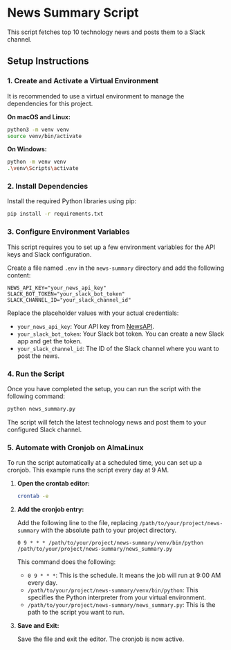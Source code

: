 # News Summary Script

This script fetches top 10 technology news and posts them to a Slack channel.

## Setup Instructions

### 1. Create and Activate a Virtual Environment

It is recommended to use a virtual environment to manage the dependencies for this project.

**On macOS and Linux:**
```bash
python3 -m venv venv
source venv/bin/activate
```

**On Windows:**
```bash
python -m venv venv
.\venv\Scripts\activate
```

### 2. Install Dependencies

Install the required Python libraries using pip:
```bash
pip install -r requirements.txt
```

### 3. Configure Environment Variables

This script requires you to set up a few environment variables for the API keys and Slack configuration.

Create a file named `.env` in the `news-summary` directory and add the following content:

```
NEWS_API_KEY="your_news_api_key"
SLACK_BOT_TOKEN="your_slack_bot_token"
SLACK_CHANNEL_ID="your_slack_channel_id"
```

Replace the placeholder values with your actual credentials:
- `your_news_api_key`: Your API key from [NewsAPI](https://newsapi.org/).
- `your_slack_bot_token`: Your Slack bot token. You can create a new Slack app and get the token.
- `your_slack_channel_id`: The ID of the Slack channel where you want to post the news.

### 4. Run the Script

Once you have completed the setup, you can run the script with the following command:
```bash
python news_summary.py
```

The script will fetch the latest technology news and post them to your configured Slack channel.

### 5. Automate with Cronjob on AlmaLinux

To run the script automatically at a scheduled time, you can set up a cronjob. This example runs the script every day at 9 AM.

1.  **Open the crontab editor:**
    ```bash
    crontab -e
    ```

2.  **Add the cronjob entry:**

    Add the following line to the file, replacing `/path/to/your/project/news-summary` with the absolute path to your project directory.

    ```
    0 9 * * * /path/to/your/project/news-summary/venv/bin/python /path/to/your/project/news-summary/news_summary.py
    ```

    This command does the following:
    - `0 9 * * *`: This is the schedule. It means the job will run at 9:00 AM every day.
    - `/path/to/your/project/news-summary/venv/bin/python`: This specifies the Python interpreter from your virtual environment.
    - `/path/to/your/project/news-summary/news_summary.py`: This is the path to the script you want to run.

3.  **Save and Exit:**

    Save the file and exit the editor. The cronjob is now active.